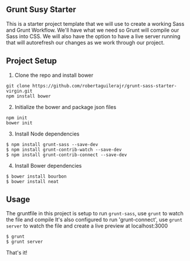 ## Grunt Susy Starter 

This is a starter project template that we will use to create a working Sass and Grunt Workflow.  We'll have what we need so Grunt will compile our Sass into CSS.  We will also have the option to have a live server running that will autorefresh our changes as we work through our project.

## Project Setup  

1. Clone the repo and install bower

~~~
git clone https://github.com/robertaguilerajr/grunt-sass-starter-virgin.git
npm install bower
~~~

2. Initialize the bower and package json files

~~~
npm init
bower init
~~~

3. Install Node dependencies 

~~~
$ npm install grunt-sass --save-dev
$ npm install grunt-contrib-watch --save-dev
$ npm install grunt-contrib-connect --save-dev
~~~

4. Install Bower dependencies

~~~
$ bower install bourbon
$ bower install neat
~~~

## Usage 

The gruntfile in this project is setup to run `grunt-sass`, use `grunt` to watch the file and compile
It's also configured to run 'grunt-connect', use `grunt server` to watch the file and create a live preview at localhost:3000

~~~
$ grunt
$ grunt server
~~~

That's it!
